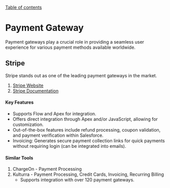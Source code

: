 [Table of contents](../Documentation.md)

# Payment Gateway

Payment gateways play a crucial role in providing a seamless user experience for various payment methods available worldwide.

## Stripe

Stripe stands out as one of the leading payment gateways in the market.

1. [Stripe Website](https://www.stripe.com/)
2. [Stripe Documentation](https://stripe.com/docs/connectors/salesforce/)

#### Key Features
- Supports Flow and Apex for integration.
- Offers direct integration through Apex and/or JavaScript, allowing for customization.
- Out-of-the-box features include refund processing, coupon validation, and payment verification within Salesforce.
- Invoicing: Generates secure payment collection links for quick payments without requiring login (can be integrated into emails).

#### Similar Tools
1. ChargeOn - Payment Processing
2. Kulturra - Payment Processing, Credit Cards, Invoicing, Recurring Billing
   - Supports integration with over 120 payment gateways.
